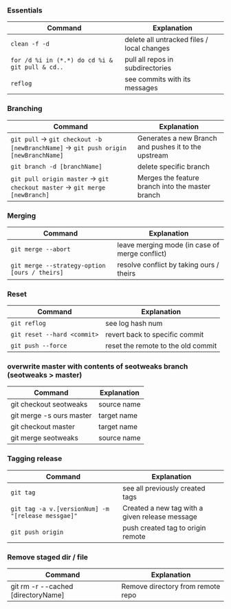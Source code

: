 ### Essentials
Command | Explanation
--------| ---------
`clean -f -d` | delete all untracked files / local changes
`for /d %i in (*.*) do cd %i & git pull & cd..` | pull all repos in subdirectories
`reflog` | see commits with its messages

### Branching
Command | Explanation
--------| ---------
`git pull` -> `git checkout -b [newBranchName]` -> `git push origin [newBranchName]` | Generates a new Branch and pushes it to the upstream
`git branch -d [branchName]` | delete specific branch
`git pull origin master` -> `git checkout master` -> `git merge [newBranch]` | Merges the feature branch into the master branch

### Merging 
Command | Explanation
--------| ---------
`git merge --abort` | leave merging mode (in case of merge conflict)
`git merge --strategy-option [ours / theirs]` | resolve conflict by taking ours / theirs

### Reset
Command | Explanation
--------| ---------
`git reflog` | see log hash num
`git reset --hard <commit>` | revert back to specific commit 
`git push --force` | reset the remote to the old commit 

### overwrite master with contents of seotweaks branch (seotweaks > master)
Command | Explanation
--------| ---------
git checkout seotweaks    | source name
git merge -s ours master  | target name
git checkout master       | target name
git merge seotweaks       | source name

### Tagging release
Command | Explanation
--------| ---------
`git tag` | see all previously created tags
`git tag -a v.[versionNum] -m "[release messgae]"` | Created a new tag with a given release message
`git push origin` | push created tag to origin remote

### Remove staged dir / file
Command | Explanation
--------| ---------
git rm -r --cached [directoryName] | Remove directory from remote repo

